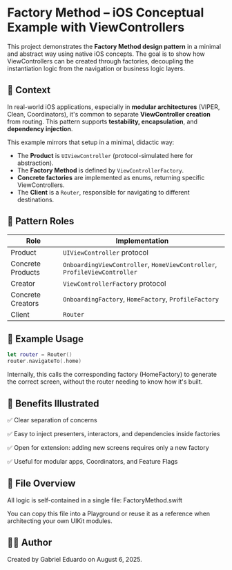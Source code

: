 # Factory Method – iOS Conceptual Example with ViewControllers

This project demonstrates the **Factory Method design pattern** in a minimal and abstract way using native iOS concepts. The goal is to show how ViewControllers can be created through factories, decoupling the instantiation logic from the navigation or business logic layers.

## 📐 Context

In real-world iOS applications, especially in **modular architectures** (VIPER, Clean, Coordinators), it's common to separate **ViewController creation** from routing. This pattern supports **testability, encapsulation**, and **dependency injection**.

This example mirrors that setup in a minimal, didactic way:

- The **Product** is `UIViewController` (protocol-simulated here for abstraction).
- The **Factory Method** is defined by `ViewControllerFactory`.
- **Concrete factories** are implemented as enums, returning specific ViewControllers.
- The **Client** is a `Router`, responsible for navigating to different destinations.

## 🧠 Pattern Roles

| Role                 | Implementation                  |
|----------------------|----------------------------------|
| Product              | `UIViewController` protocol      |
| Concrete Products    | `OnboardingViewController`, `HomeViewController`, `ProfileViewController` |
| Creator              | `ViewControllerFactory` protocol |
| Concrete Creators    | `OnboardingFactory`, `HomeFactory`, `ProfileFactory` |
| Client               | `Router`                         |

## 🧪 Example Usage

```swift
let router = Router()
router.navigateTo(.home)
```
Internally, this calls the corresponding factory (HomeFactory) to generate the correct screen, without the router needing to know how it's built.

## 📌 Benefits Illustrated

✅ Clear separation of concerns

✅ Easy to inject presenters, interactors, and dependencies inside factories

✅ Open for extension: adding new screens requires only a new factory

✅ Useful for modular apps, Coordinators, and Feature Flags

## 🧱 File Overview

All logic is self-contained in a single file:
FactoryMethod.swift

You can copy this file into a Playground or reuse it as a reference when architecting your own UIKit modules.

## 👨‍💻 Author

Created by Gabriel Eduardo on August 6, 2025.